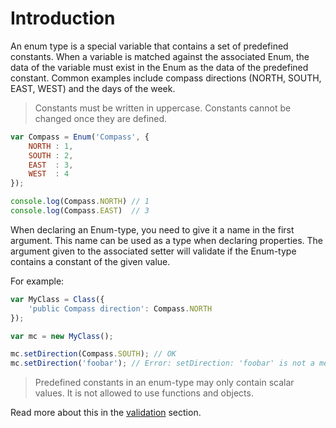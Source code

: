 # Introduction

An enum type is a special variable that contains a set of predefined constants.
When a variable is matched against the associated Enum, the data of the 
variable must exist in the Enum as the data of the predefined constant. Common
examples include compass directions (NORTH, SOUTH, EAST, WEST) and the days of
the week.

> Constants must be written in uppercase. Constants cannot be changed once they
> are defined.

```javascript
var Compass = Enum('Compass', {
    NORTH : 1,
    SOUTH : 2,
    EAST  : 3,
    WEST  : 4
});

console.log(Compass.NORTH) // 1
console.log(Compass.EAST)  // 3
```

When declaring an Enum-type, you need to give it a name in the first argument.
This name can be used as a type when declaring properties. The argument given
to the associated setter will validate if the Enum-type contains a constant of
the given value.

For example:

```javascript
var MyClass = Class({
    'public Compass direction': Compass.NORTH
});

var mc = new MyClass();

mc.setDirection(Compass.SOUTH); // OK
mc.setDirection('foobar'); // Error: setDirection: 'foobar' is not a member of enum Compass.
```

> Predefined constants in an enum-type may only contain scalar values.
> It is not allowed to use functions and objects.

Read more about this in the [validation](/enum/validation) section.
